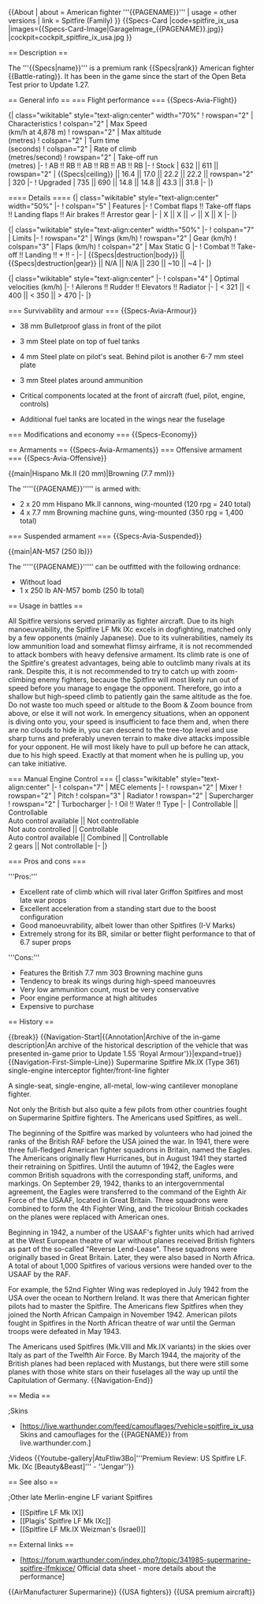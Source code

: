 {{About
| about = American fighter '''{{PAGENAME}}'''
| usage = other versions
| link = Spitfire (Family)
}}
{{Specs-Card
|code=spitfire_ix_usa
|images={{Specs-Card-Image|GarageImage_{{PAGENAME}}.jpg}}
|cockpit=cockpit_spitfire_ix_usa.jpg
}}

== Description ==
<!-- ''In the description, the first part should be about the history of and the creation and combat usage of the aircraft, as well as its key features. In the second part, tell the reader about the aircraft in the game. Insert a screenshot of the vehicle, so that if the novice player does not remember the vehicle by name, he will immediately understand what kind of vehicle the article is talking about.'' -->
The '''{{Specs|name}}''' is a premium rank {{Specs|rank}} American fighter {{Battle-rating}}. It has been in the game since the start of the Open Beta Test prior to Update 1.27.

== General info ==
=== Flight performance ===
{{Specs-Avia-Flight}}
<!-- ''Describe how the aircraft behaves in the air. Speed, manoeuvrability, acceleration and allowable loads - these are the most important characteristics of the vehicle.'' -->

{| class="wikitable" style="text-align:center" width="70%"
! rowspan="2" | Characteristics
! colspan="2" | Max Speed<br>(km/h at 4,878 m)
! rowspan="2" | Max altitude<br>(metres)
! colspan="2" | Turn time<br>(seconds)
! colspan="2" | Rate of climb<br>(metres/second)
! rowspan="2" | Take-off run<br>(metres)
|-
! AB !! RB !! AB !! RB !! AB !! RB
|-
! Stock
| 632 || 611 || rowspan="2" | {{Specs|ceiling}} || 16.4 || 17.0 || 22.2 || 22.2 || rowspan="2" | 320
|-
! Upgraded
| 735 || 690 || 14.8 || 14.8 || 43.3 || 31.8
|-
|}

==== Details ====
{| class="wikitable" style="text-align:center" width="50%"
|-
! colspan="5" | Features
|-
! Combat flaps !! Take-off flaps !! Landing flaps !! Air brakes !! Arrestor gear
|-
| X || X || ✓ || X || X     <!-- ✓ -->
|-
|}

{| class="wikitable" style="text-align:center" width="50%"
|-
! colspan="7" | Limits
|-
! rowspan="2" | Wings (km/h)
! rowspan="2" | Gear (km/h)
! colspan="3" | Flaps (km/h)
! colspan="2" | Max Static G
|-
! Combat !! Take-off !! Landing !! + !! -
|-
| {{Specs|destruction|body}} || {{Specs|destruction|gear}} || N/A || N/A || 230 || ~10 || ~4
|-
|}

{| class="wikitable" style="text-align:center"
|-
! colspan="4" | Optimal velocities (km/h)
|-
! Ailerons !! Rudder !! Elevators !! Radiator
|-
| < 321 || < 400 || < 350 || > 470
|-
|}

=== Survivability and armour ===
{{Specs-Avia-Armour}}
<!-- ''Examine the survivability of the aircraft. Note how vulnerable the structure is and how secure the pilot is, whether the fuel tanks are armoured, etc. Describe the armour, if there is any, and also mention the vulnerability of other critical aircraft systems.'' -->

* 38 mm Bulletproof glass in front of the pilot
* 3 mm Steel plate on top of fuel tanks
* 4 mm Steel plate on pilot's seat. Behind pilot is another 6-7 mm steel plate
* 3 mm Steel plates around ammunition

* Critical components located at the front of aircraft (fuel, pilot, engine, controls)
* Additional fuel tanks are located in the wings near the fuselage

=== Modifications and economy ===
{{Specs-Economy}}

== Armaments ==
{{Specs-Avia-Armaments}}
=== Offensive armament ===
{{Specs-Avia-Offensive}}
<!-- ''Describe the offensive armament of the aircraft, if any. Describe how effective the cannons and machine guns are in a battle, and also what belts or drums are better to use. If there is no offensive weaponry, delete this subsection.'' -->
{{main|Hispano Mk.II (20 mm)|Browning (7.7 mm)}}

The '''''{{PAGENAME}}''''' is armed with:

* 2 x 20 mm Hispano Mk.II cannons, wing-mounted (120 rpg = 240 total)
* 4 x 7.7 mm Browning machine guns, wing-mounted (350 rpg = 1,400 total)

=== Suspended armament ===
{{Specs-Avia-Suspended}}
<!-- ''Describe the aircraft's suspended armament: additional cannons under the wings, bombs, rockets and torpedoes. This section is especially important for bombers and attackers. If there is no suspended weaponry remove this subsection.'' -->
{{main|AN-M57 (250 lb)}}

The '''''{{PAGENAME}}''''' can be outfitted with the following ordnance:

* Without load
* 1 x 250 lb AN-M57 bomb (250 lb total)

== Usage in battles ==
<!-- ''Describe the tactics of playing in the aircraft, the features of using aircraft in a team and advice on tactics. Refrain from creating a "guide" - do not impose a single point of view, but instead, give the reader food for thought. Examine the most dangerous enemies and give recommendations on fighting them. If necessary, note the specifics of the game in different modes (AB, RB, SB).'' -->
All Spitfire versions served primarily as fighter aircraft. Due to its high manoeuvrability, the Spitfire LF Mk IXc excels in dogfighting, matched only by a few opponents (mainly Japanese). Due to its vulnerabilities, namely its low ammunition load and somewhat flimsy airframe, it is not recommended to attack bombers with heavy defensive armament. Its climb rate is one of the Spitfire's greatest advantages, being able to outclimb many rivals at its rank. Despite this, it is not recommended to try to catch up with zoom-climbing enemy fighters, because the Spitfire will most likely run out of speed before you manage to engage the opponent. Therefore, go into a shallow but high-speed climb to patiently gain the same altitude as the foe. Do not waste too much speed or altitude to the Boom & Zoom bounce from above, or else it will not work. In emergency situations, when an opponent is diving onto you, your speed is insufficient to face them and, when there are no clouds to hide in, you can descend to the tree-top level and use sharp turns and preferably uneven terrain to make dive attacks impossible for your opponent. He will most likely have to pull up before he can attack, due to his high speed. Exactly at that moment when he is pulling up, you can take initiative.

=== Manual Engine Control ===
{| class="wikitable" style="text-align:center"
|-
! colspan="7" | MEC elements
|-
! rowspan="2" | Mixer
! rowspan="2" | Pitch
! colspan="3" | Radiator
! rowspan="2" | Supercharger
! rowspan="2" | Turbocharger
|-
! Oil !! Water !! Type
|-
| Controllable || Controllable<br>Auto control available || Not controllable<br>Not auto controlled || Controllable<br>Auto control available || Combined || Controllable<br>2 gears || Not controllable
|-
|}

=== Pros and cons ===
<!-- ''Summarise and briefly evaluate the vehicle in terms of its characteristics and combat effectiveness. Mark its pros and cons in the bulleted list. Try not to use more than 6 points for each of the characteristics. Avoid using categorical definitions such as "bad", "good" and the like - use substitutions with softer forms such as "inadequate" and "effective".'' -->

'''Pros:'''

* Excellent rate of climb which will rival later Griffon Spitfires and most late war props
* Excellent acceleration from a standing start due to the boost configuration
* Good manoeuvrability, albeit lower than other Spitfires (I-V Marks)
* Extremely strong for its BR, similar or better flight performance to that of 6.7 super props

'''Cons:'''

* Features the British 7.7 mm 303 Browning machine guns
* Tendency to break its wings during high-speed manoeuvres
* Very low ammunition count, must be very conservative
* Poor engine performance at high altitudes
* Expensive to purchase

== History ==
<!-- ''Describe the history of the creation and combat usage of the aircraft in more detail than in the introduction. If the historical reference turns out to be too long, take it to a separate article, taking a link to the article about the vehicle and adding a block "/History" (example: <nowiki>https://wiki.warthunder.com/(Vehicle-name)/History</nowiki>) and add a link to it here using the <code>main</code> template. Be sure to reference text and sources by using <code><nowiki><ref></ref></nowiki></code>, as well as adding them at the end of the article with <code><nowiki><references /></nowiki></code>. This section may also include the vehicle's dev blog entry (if applicable) and the in-game encyclopedia description (under <code><nowiki>=== In-game description ===</nowiki></code>, also if applicable).'' -->

{{break}}
{{Navigation-Start|{{Annotation|Archive of the in-game description|An archive of the historical description of the vehicle that was presented in-game prior to Update 1.55 'Royal Armour'}}|expand=true}}
{{Navigation-First-Simple-Line}}
Supermarine Spitfire Mk.IX (Type 361) single-engine interceptor fighter/front-line fighter

A single-seat, single-engine, all-metal, low-wing cantilever monoplane fighter.

Not only the British but also quite a few pilots from other countries fought on Supermarine Spitfire fighters. The Americans used Spitfires, as well..

The beginning of the Spitfire was marked by volunteers who had joined the ranks of the British RAF before the USA joined the war. In 1941, there were three full-fledged American fighter squadrons in Britain, named the Eagles. The Americans originally flew Hurricanes, but in August 1941 they started their retraining on Spitfires. Until the autumn of 1942, the Eagles were common British squadrons with the corresponding staff, uniforms, and markings. On September 29, 1942, thanks to an intergovernmental agreement, the Eagles were transferred to the command of the Eighth Air Force of the USAAF, located in Great Britain. Three squadrons were combined to form the 4th Fighter Wing, and the tricolour British cockades on the planes were replaced with American ones.

Beginning in 1942, a number of the USAAF's fighter units which had arrived at the West European theatre of war without planes received British fighters as part of the so-called "Reverse Lend-Lease". These squadrons were originally based in Great Britain. Later, they were also based in North Africa. A total of about 1,000 Spitfires of various versions were handed over to the USAAF by the RAF.

For example, the 52nd Fighter Wing was redeployed in July 1942 from the USA over the ocean to Northern Ireland. It was there that American fighter pilots had to master the Spitfire. The Americans flew Spitfires when they joined the North African Campaign in November 1942. American pilots fought in Spitfires in the North African theatre of war until the German troops were defeated in May 1943.

The Americans used Spitfires (Mk.VIII and Mk.IX variants) in the skies over Italy as part of the Twelfth Air Force. By March 1944, the majority of the British planes had been replaced with Mustangs, but there were still some planes with those white stars on their fuselages all the way up until the Capitulation of Germany.
{{Navigation-End}}

== Media ==
<!-- ''Excellent additions to the article would be video guides, screenshots from the game, and photos.'' -->

;Skins

* [https://live.warthunder.com/feed/camouflages/?vehicle=spitfire_ix_usa Skins and camouflages for the {{PAGENAME}} from live.warthunder.com.]

;Videos
{{Youtube-gallery|AtuFtliw3Bo|'''Premium Review: US Spitfire LF. Mk. IXc [Beauty&Beast]''' - ''Jengar''}}

== See also ==
<!-- ''Links to the articles on the War Thunder Wiki that you think will be useful for the reader, for example:''
* ''reference to the series of the aircraft;''
* ''links to approximate analogues of other nations and research trees.'' -->

;Other late Merlin-engine LF variant Spitfires

* [[Spitfire LF Mk IX]]
* [[Plagis' Spitfire LF Mk IXc]]
* [[Spitfire LF Mk.IX Weizman's (Israel)]]

== External links ==
<!-- ''Paste links to sources and external resources, such as:''
* ''topic on the official game forum;''
* ''other literature.'' -->

* [https://forum.warthunder.com/index.php?/topic/341985-supermarine-spitfire-lfmkixce/ Official data sheet - more details about the performance]

{{AirManufacturer Supermarine}}
{{USA fighters}}
{{USA premium aircraft}}